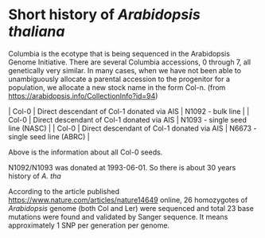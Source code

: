 # Short history of *Arabidopsis thaliana*

Columbia is the ecotype that is being sequenced in the Arabidopsis Genome Initiative. There are several Columbia accessions, 0 through 7, all genetically very similar. In many cases, when we have not been able to unambiguously allocate a parental accession to the progenitor for a population, we allocate a new stock name in the form Col-n. (from <https://arabidopsis.info/CollectionInfo?id=94>)

| Col-0 | Direct descendant of Col-1 donated via AIS | N1092 - bulk line |
| Col-0 | Direct descendant of Col-1 donated via AIS | N1093 - single seed line (NASC) |
| Col-0 | Direct descendant of Col-1 donated via AIS | N6673 - single seed line (ABRC) |

Above is the information about all Col-0 seeds.

N1092/N1093 was donated at 1993-06-01. So there is about 30 years history of *A. tha*

According to the article published <https://www.nature.com/articles/nature14649> online, 26 homozygotes of *Arabidopsis* genome (both Col and Ler) were sequenced and total 23 base mutations were found and validated by Sanger sequence. It means approximately 1 SNP per generation per genome.


